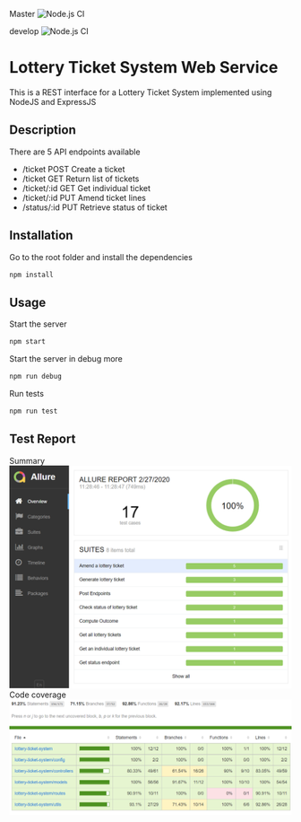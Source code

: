 Master ![Node.js CI](https://github.com/anjoeaj/lottery-ticket-system/workflows/Node.js%20CI/badge.svg?branch=master)

develop ![Node.js CI](https://github.com/anjoeaj/lottery-ticket-system/workflows/Node.js%20CI/badge.svg?branch=develop)

# Lottery Ticket System Web Service

This is a REST interface for a Lottery Ticket System implemented using NodeJS and ExpressJS 

## Description
There are 5 API endpoints available
 * /ticket POST Create a ticket
 * /ticket GET Return list of tickets
 * /ticket/:id GET Get individual ticket
 * /ticket/:id PUT Amend ticket lines
 * /status/:id PUT Retrieve status of ticket

## Installation

Go to the root folder and install the dependencies

```bash
npm install
```

## Usage

Start the server
```bash
npm start
```

Start the server in debug more
```bash
npm run debug
```

Run tests
```bash
npm run test
```

## Test Report
Summary
![example picture](./tests/report/home.png)
Code coverage
![example picture](./tests/report/coverage.png)

